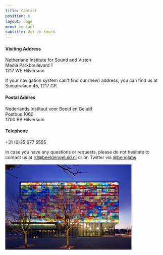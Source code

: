 ```yaml
---
title: Contact
position: 6
layout: page
menu: contact
subtitle: Get in touch
---
```


#### Visiting Address 
Netherland Institute for Sound and Vision  
Media Parkboulevard 1  
1217 WE Hilversum  

If your navigation system can't find our (new) address, you can find us at Sumatralaan 45, 1217 GP.  

#### Postal Addres  
Nederlands Instituut voor Beeld en Geluid  
Postbus 1060  
1200 BB Hilversum  

#### Telephone
+31 (0)35 677 5555

<!-- colsplit -->

In case you have any questions or requests, please do not hesitate to contact us at [rd@beeldengeluid.nl](mailto:rd@beeldengeluid.nl) or on Twitter via [@benglabs](https://twitter.com/benglabs)

![Sound & Vision](/assets/images/beeldengeluid-building-small.jpg)
